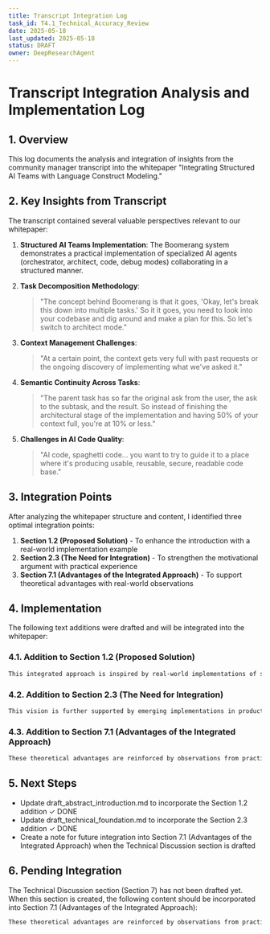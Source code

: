 ```yaml
---
title: Transcript Integration Log
task_id: T4.1_Technical_Accuracy_Review
date: 2025-05-18
last_updated: 2025-05-18
status: DRAFT
owner: DeepResearchAgent
---
```


# Transcript Integration Analysis and Implementation Log

## 1. Overview

This log documents the analysis and integration of insights from the community manager transcript into the whitepaper "Integrating Structured AI Teams with Language Construct Modeling."

## 2. Key Insights from Transcript

The transcript contained several valuable perspectives relevant to our whitepaper:

1. **Structured AI Teams Implementation**: The Boomerang system demonstrates a practical implementation of specialized AI agents (orchestrator, architect, code, debug modes) collaborating in a structured manner.

2. **Task Decomposition Methodology**:
   > "The concept behind Boomerang is that it goes, 'Okay, let's break this down into multiple tasks.' So it it goes, you need to look into your codebase and dig around and make a plan for this. So let's switch to architect mode."

3. **Context Management Challenges**:
   > "At a certain point, the context gets very full with past requests or the ongoing discovery of implementing what we've asked it."

4. **Semantic Continuity Across Tasks**:
   > "The parent task has so far the original ask from the user, the ask to the subtask, and the result. So instead of finishing the architectural stage of the implementation and having 50% of your context full, you're at 10% or less."

5. **Challenges in AI Code Quality**:
   > "AI code, spaghetti code... you want to try to guide it to a place where it's producing usable, reusable, secure, readable code base."

## 3. Integration Points

After analyzing the whitepaper structure and content, I identified three optimal integration points:

1. **Section 1.2 (Proposed Solution)** - To enhance the introduction with a real-world implementation example
2. **Section 2.3 (The Need for Integration)** - To strengthen the motivational argument with practical experience
3. **Section 7.1 (Advantages of the Integrated Approach)** - To support theoretical advantages with real-world observations

## 4. Implementation

The following text additions were drafted and will be integrated into the whitepaper:

### 4.1. Addition to Section 1.2 (Proposed Solution)

```markdown
This integrated approach is inspired by real-world implementations of structured AI teams such as the "Boomerang" system. As described by practitioners in the field, Boomerang exemplifies how specialized AI agents (using modes like orchestrator, architect, code, and debug) can effectively collaborate on complex tasks while maintaining context efficiency. Such systems demonstrate the practical need for and benefits of combining structured team definitions with deep semantic understanding: "Instead of starting a new task, it would now jump into debug mode. And you're still five, six, seven tasks in and you're at 40% of a 200,000 context window." This practical foundation reinforces the theoretical basis for our proposed integration of LCM with file-based structured AI teams.
```

### 4.2. Addition to Section 2.3 (The Need for Integration)

```markdown
This vision is further supported by emerging implementations in production AI systems. Community practitioners have observed that structured AI teams with specialized roles face significant challenges in maintaining semantic coherence across task decomposition: "Even if it's failing to do it exactly how you ask one way out of 10, when you add that up after 100 calls and they multiply on top of each other, the entire thing can get totally out of your hands." These experiences highlight how the integration of robust semantic frameworks with structured teams is not merely theoretical but addresses urgent practical needs in complex AI systems development.
```

### 4.3. Addition to Section 7.1 (Advantages of the Integrated Approach)

```markdown
These theoretical advantages are reinforced by observations from practitioners implementing structured AI teams. Real-world implementations have demonstrated how specialized agent modes (similar to our proposed architectural components) can effectively collaborate when tasks are properly decomposed and semantic context is maintained. As noted by system developers: "Your development workflow isn't something we know what it is. So the orchestrator mode doesn't know what it is. Adjusting the orchestrator process allows you to set it to the workflow you're most comfortable with." This practical insight highlights how the flexibility of our proposed framework aligns with real-world requirements for adaptable, semantically-grounded AI team structures.
```

## 5. Next Steps

- Update draft_abstract_introduction.md to incorporate the Section 1.2 addition ✓ DONE
- Update draft_technical_foundation.md to incorporate the Section 2.3 addition ✓ DONE
- Create a note for future integration into Section 7.1 (Advantages of the Integrated Approach) when the Technical Discussion section is drafted

## 6. Pending Integration

The Technical Discussion section (Section 7) has not been drafted yet. When this section is created, the following content should be incorporated into Section 7.1 (Advantages of the Integrated Approach):

```markdown
These theoretical advantages are reinforced by observations from practitioners implementing structured AI teams. Real-world implementations have demonstrated how specialized agent modes (similar to our proposed architectural components) can effectively collaborate when tasks are properly decomposed and semantic context is maintained. As noted by system developers: "Your development workflow isn't something we know what it is. So the orchestrator mode doesn't know what it is. Adjusting the orchestrator process allows you to set it to the workflow you're most comfortable with." This practical insight highlights how the flexibility of our proposed framework aligns with real-world requirements for adaptable, semantically-grounded AI team structures.
```